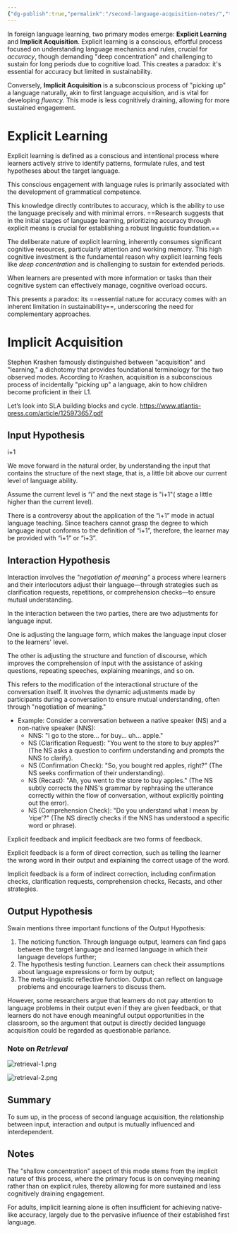 ```yaml
---
{"dg-publish":true,"permalink":"/second-language-acquisition-notes/","tags":["Language"]}
---
```



In foreign language learning, two primary modes emerge: **Explicit Learning** and **Implicit Acquisition**. Explicit learning is a conscious, effortful process focused on understanding language mechanics and rules, crucial for *accuracy*, though demanding "deep concentration" and challenging to sustain for long periods due to cognitive load. This creates a paradox: it's essential for accuracy but limited in sustainability.  

Conversely, **Implicit Acquisition** is a subconscious process of "picking up" a language naturally, akin to first language acquisition, and is vital for developing *fluency*. This mode is less cognitively draining, allowing for more sustained engagement.

# Explicit Learning 

Explicit learning is defined as a conscious and intentional process where learners actively strive to identify patterns, formulate rules, and test hypotheses about the target language.

This conscious engagement with language rules is primarily associated with the development of grammatical competence.

This knowledge directly contributes to accuracy, which is the ability to use the language precisely and with minimal errors. ==Research suggests that in the initial stages of language learning, prioritizing accuracy through explicit means is crucial for establishing a robust linguistic foundation.==

The deliberate nature of explicit learning, inherently consumes significant cognitive resources, particularly attention and working memory. This high cognitive investment is the fundamental reason why explicit learning feels like *deep concentration* and is challenging to sustain for extended periods.

When learners are presented with more information or tasks than their cognitive system can effectively manage, cognitive overload occurs. 

This presents a paradox: its ==essential nature for accuracy comes with an inherent limitation in sustainability==, underscoring the need for complementary approaches.

# Implicit Acquisition

Stephen Krashen famously distinguished between "acquisition" and "learning," a dichotomy that provides foundational terminology for the two observed modes. According to Krashen, acquisition is a subconscious process of incidentally "picking up" a language, akin to how children become proficient in their L1.

Let’s look into SLA building blocks and cycle.
https://www.atlantis-press.com/article/125973657.pdf

## Input Hypothesis 

i+1

We move forward in the natural order, by understanding the input that contains the structure of the next stage, that is, a little bit above our current level of language ability.

Assume the current level is “i” and the next stage is "i+1"( stage a little higher than the current level).

There is a controversy about the application of the “i+1” mode in actual language teaching. Since teachers cannot grasp the degree to which language input conforms to the definition of “i+1”, therefore, the learner may be provided with “i+1” or “i+3”.

## Interaction Hypothesis 

Interaction involves the *"negotiation of meaning"* a process where learners and their interlocutors adjust their language—through strategies such as clarification requests, repetitions, or comprehension checks—to ensure mutual understanding.

In the interaction between the two parties, there are two adjustments for language input.

One is adjusting the language form, which makes the language input closer to the learners' level.

The other is adjusting the structure and function of discourse, which improves the comprehension of input with the assistance of asking questions, repeating speeches, explaining meanings, and so on.

This refers to the modification of the interactional structure of the conversation itself. It involves the dynamic adjustments made by participants during a conversation to ensure mutual understanding, often through "negotiation of meaning."

   * Example: Consider a conversation between a native speaker (NS) and a non-native speaker (NNS):
     * NNS: "I go to the store... for buy... uh... apple."
     * NS (Clarification Request): "You went to the store to buy apples?" (The NS asks a question to confirm understanding and prompts the NNS to clarify).
     * NS (Confirmation Check): "So, you bought red apples, right?" (The NS seeks confirmation of their understanding).
     * NS (Recast): "Ah, you went to the store to buy apples." (The NS subtly corrects the NNS's grammar by rephrasing the utterance correctly within the flow of conversation, without explicitly pointing out the error).
     * NS (Comprehension Check): "Do you understand what I mean by 'ripe'?" (The NS directly checks if the NNS has understood a specific word or phrase).


Explicit feedback and implicit feedback are two forms of feedback. 

Explicit feedback is a form of direct correction, such as telling the learner the wrong word in their output and explaining the correct usage of the word.

Implicit feedback is a form of indirect correction, including confirmation checks, clarification requests, comprehension checks, Recasts, and other strategies.

## Output Hypothesis 


Swain mentions three important functions of the Output Hypothesis:
1. The noticing function. Through language output, learners can find gaps between the target language and learned language in which their language develops further;
2. The hypothesis testing function. Learners can check their assumptions about language expressions or form by output;
3. The meta-linguistic reflective function. Output can reflect on language problems and encourage learners to discuss them.


However, some researchers argue that learners do not pay attention to language problems in their output even if they are given feedback, or that learners do not have enough meaningful output opportunities in the classroom, so the argument that output is directly decided language acquisition could be regarded as questionable parlance.


### Note on *Retrieval*

![retrieval-1.png](/img/user/Assets/retrieval-1.png)


![retrieval-2.png](/img/user/Assets/retrieval-2.png)



## Summary 

To sum up, in the process of second language acquisition, the relationship between input, interaction and output is mutually influenced and interdependent.

## Notes

The "shallow concentration" aspect of this mode stems from the implicit nature of this process, where the primary focus is on conveying meaning rather than on explicit rules, thereby allowing for more sustained and less cognitively draining engagement. 

For adults, implicit learning alone is often insufficient for achieving native-like accuracy, largely due to the pervasive influence of their established first language.

